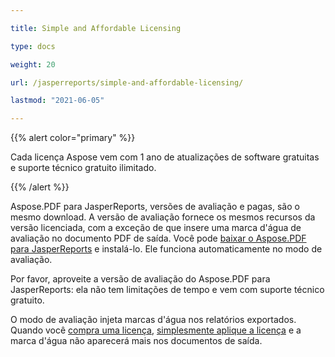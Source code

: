 ```yaml
---

title: Simple and Affordable Licensing

type: docs

weight: 20

url: /jasperreports/simple-and-affordable-licensing/

lastmod: "2021-06-05"

---
```


{{% alert color="primary" %}}

Cada licença Aspose vem com 1 ano de atualizações de software gratuitas e suporte técnico gratuito ilimitado.

{{% /alert %}}

Aspose.PDF para JasperReports, versões de avaliação e pagas, são o mesmo download. A versão de avaliação fornece os mesmos recursos da versão licenciada, com a exceção de que insere uma marca d'água de avaliação no documento PDF de saída. Você pode [baixar o Aspose.PDF para JasperReports](http://www.aspose.com/community/files/67/jasperreports-exporters/aspose.pdf-for-jasperreports/default.aspx) e instalá-lo. Ele funciona automaticamente no modo de avaliação.

Por favor, aproveite a versão de avaliação do Aspose.PDF para JasperReports: ela não tem limitações de tempo e vem com suporte técnico gratuito.

O modo de avaliação injeta marcas d'água nos relatórios exportados. Quando você [compra uma licença](http://www.aspose.com/community/forums/aspose.purchase/220/showforum.aspx), [simplesmente aplique a licença](/pdf/jasperreports/licensing/) e a marca d'água não aparecerá mais nos documentos de saída.